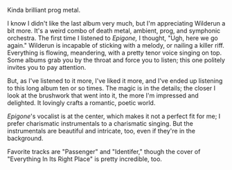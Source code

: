Kinda brilliant prog metal.

I know I didn't like the last album very much, but I'm appreciating Wilderun a bit more. It's a weird
combo of death metal, ambient, prog, and symphonic orchestra. The first time I listened to *Epigone,* I
thought, "Ugh, here we go again." Wilderun is incapable of sticking with a melody, or nailing a killer riff.
Everything is flowing, meandering, with a pretty tenor voice singing on top. Some albums grab you by
the throat and force you to listen; this one politely invites you to pay attention.

But, as I've listened to it more, I've liked it more, and I've ended up listening to this long album
ten or so times. The magic is in the details; the closer I look at the brushwork that went into
it, the more I'm impressed and delighted. It lovingly crafts a romantic, poetic world.

*Epigone*'s vocalist is at the center, which makes it not a perfect fit for me; I
prefer charismatic instrumentals to a charismatic singing. But the instrumentals are beautiful and
intricate, too, even if they're in the background.

Favorite tracks are "Passenger" and "Identifer," though the cover of "Everything In Its Right Place"
is pretty incredible, too.
